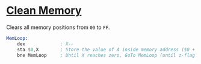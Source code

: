 # [**Clean Memory**](cleanmem.asm)

Clears all memory positions from `00` to `FF`.

```asm
MemLoop:
    dex             ; X--
    sta $0,X        ; Store the value of A inside memory address ($0 + X) i.e. $0 + #$FF -> $0 + #$FE -> etc.
    bne MemLoop     ; Until X reaches zero, GoTo MemLoop (until z-flag is set)
```
